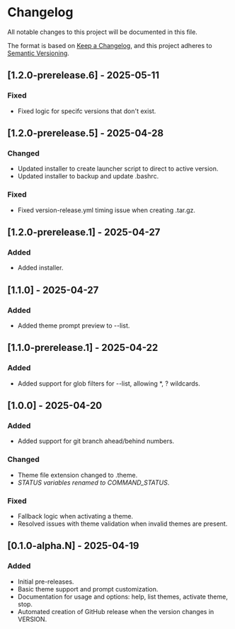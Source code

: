 # Changelog

All notable changes to this project will be documented in this file.

The format is based on [Keep a Changelog](https://keepachangelog.com/en/1.0.0/),
and this project adheres to [Semantic Versioning](https://semver.org/spec/v2.0.0.html).

## [1.2.0-prerelease.6] - 2025-05-11

### Fixed
- Fixed logic for specifc versions that don't exist.

## [1.2.0-prerelease.5] - 2025-04-28

### Changed
- Updated installer to create launcher script to direct to active version.
- Updated installer to backup and update .bashrc.

### Fixed
- Fixed version-release.yml timing issue when creating .tar.gz.

## [1.2.0-prerelease.1] - 2025-04-27

### Added
- Added installer.

## [1.1.0] - 2025-04-27

### Added
- Added theme prompt preview to --list.

## [1.1.0-prerelease.1] - 2025-04-22

### Added
- Added support for glob filters for --list, allowing *, ? wildcards.

## [1.0.0] - 2025-04-20

### Added
- Added support for git branch ahead/behind numbers.

### Changed
- Theme file extension changed to .theme.
- *_STATUS variables renamed to COMMAND_STATUS_*.

### Fixed
- Fallback logic when activating a theme.
- Resolved issues with theme validation when invalid themes are present.

## [0.1.0-alpha.N] - 2025-04-19

### Added
- Initial pre-releases.
- Basic theme support and prompt customization.
- Documentation for usage and options: help, list themes, activate theme, stop.
- Automated creation of GitHub release when the version changes in VERSION.
